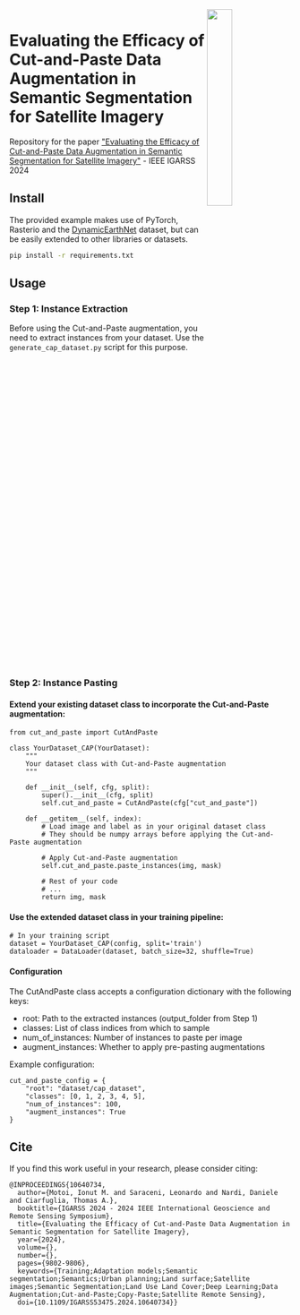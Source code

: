 <img align="right" src="https://github.com/IonutMotoi/CutPasteSatSeg/assets/32934655/9c1f2776-7d42-4a2d-8444-ac52740d5445" width=30% height=30%>

# Evaluating the Efficacy of Cut-and-Paste Data Augmentation in Semantic Segmentation for Satellite Imagery

Repository for the paper ["Evaluating the Efficacy of Cut-and-Paste Data Augmentation in Semantic Segmentation for Satellite Imagery"](https://arxiv.org/abs/2404.05693) - IEEE IGARSS 2024

## Install

The provided example makes use of PyTorch, Rasterio and the [DynamicEarthNet](https://arxiv.org/abs/2203.12560) dataset, but can be easily extended to other libraries or datasets.

```bash
pip install -r requirements.txt
```

## Usage

### Step 1: Instance Extraction
Before using the Cut-and-Paste augmentation, you need to extract instances from your dataset. Use the `generate_cap_dataset.py` script for this purpose.
<br clear="right"/>
### Step 2: Instance Pasting

#### Extend your existing dataset class to incorporate the Cut-and-Paste augmentation:

```
from cut_and_paste import CutAndPaste

class YourDataset_CAP(YourDataset):
    """
    Your dataset class with Cut-and-Paste augmentation
    """

    def __init__(self, cfg, split):
        super().__init__(cfg, split)
        self.cut_and_paste = CutAndPaste(cfg["cut_and_paste"])

    def __getitem__(self, index):
        # Load image and label as in your original dataset class
        # They should be numpy arrays before applying the Cut-and-Paste augmentation

        # Apply Cut-and-Paste augmentation
        self.cut_and_paste.paste_instances(img, mask)

        # Rest of your code
        # ...
        return img, mask
```

#### Use the extended dataset class in your training pipeline:

```
# In your training script
dataset = YourDataset_CAP(config, split='train')
dataloader = DataLoader(dataset, batch_size=32, shuffle=True)
```
#### Configuration
The CutAndPaste class accepts a configuration dictionary with the following keys:

* root: Path to the extracted instances (output_folder from Step 1)
* classes: List of class indices from which to sample
* num_of_instances: Number of instances to paste per image
* augment_instances: Whether to apply pre-pasting augmentations

Example configuration:
```
cut_and_paste_config = {
    "root": "dataset/cap_dataset",
    "classes": [0, 1, 2, 3, 4, 5],
    "num_of_instances": 100,
    "augment_instances": True
}
```

## Cite
If you find this work useful in your research, please consider citing:
```
@INPROCEEDINGS{10640734,
  author={Motoi, Ionut M. and Saraceni, Leonardo and Nardi, Daniele and Ciarfuglia, Thomas A.},
  booktitle={IGARSS 2024 - 2024 IEEE International Geoscience and Remote Sensing Symposium}, 
  title={Evaluating the Efficacy of Cut-and-Paste Data Augmentation in Semantic Segmentation for Satellite Imagery}, 
  year={2024},
  volume={},
  number={},
  pages={9802-9806},
  keywords={Training;Adaptation models;Semantic segmentation;Semantics;Urban planning;Land surface;Satellite images;Semantic Segmentation;Land Use Land Cover;Deep Learning;Data Augmentation;Cut-and-Paste;Copy-Paste;Satellite Remote Sensing},
  doi={10.1109/IGARSS53475.2024.10640734}}
```
